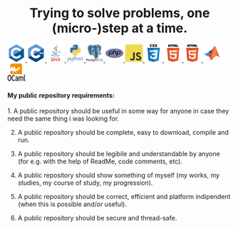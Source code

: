 <h1 align = 'center'>
  Trying to solve problems, one (micro-)step at a time.
</h1>

<p align = 'left'> 
  <a href = '#'> <img src = 'https://raw.githubusercontent.com/devicons/devicon/master/icons/c/c-original.svg'                            alt = 'c logo'          width = '40' height = '40'/> </a> 
  <a href = '#'> <img src = 'https://raw.githubusercontent.com/devicons/devicon/master/icons/cplusplus/cplusplus-original.svg'            alt = 'cplusplus logo'  width = '40' height = '40'/> </a> 
  <a href = '#'> <img src = 'https://raw.githubusercontent.com/devicons/devicon/master/icons/java/java-original-wordmark.svg'             alt = 'java logo'       width = '40' height = '40'/> </a>
  <a href = '#'> <img src = 'https://raw.githubusercontent.com/devicons/devicon/master/icons/python/python-original-wordmark.svg'         alt = 'python logo'     width = '40' height = '40'/> </a> 
  <a href = '#'> <img src = 'https://raw.githubusercontent.com/devicons/devicon/master/icons/postgresql/postgresql-original-wordmark.svg' alt = 'postgresql logo' width = '40' height = '40'/> </a>
  <a href = '#'> <img src = 'https://raw.githubusercontent.com/devicons/devicon/master/icons/php/php-original.svg'                        alt = 'php logo'        width = '40' height = '40'/> </a> 
  <a href = '#'> <img src = 'https://raw.githubusercontent.com/devicons/devicon/master/icons/javascript/javascript-original.svg'          alt = 'javascript logo' width = '40' height = '40'/> </a>
  <a href = '#'> <img src = 'https://raw.githubusercontent.com/devicons/devicon/master/icons/css3/css3-original-wordmark.svg'             alt = 'css3 logo'       width = '40' height = '40'/> </a> 
  <a href = '#'> <img src = 'https://raw.githubusercontent.com/devicons/devicon/master/icons/html5/html5-original-wordmark.svg'           alt = 'html5 logo'      width = '40' height = '40'/> </a> 
  <a href = '#'> <img src = 'https://raw.githubusercontent.com/devicons/devicon/master/icons/html5/html5-original-wordmark.svg'           alt = 'html5 logo'      width = '40' height = '40'/> </a> 
  <a href = '#'> <img src = 'https://raw.githubusercontent.com/devicons/devicon/master/icons/matlab/matlab-original.svg'                  alt = 'matlab logo'     width = '40' height = '40'/> </a> 
  <a href = '#'> <img src = 'https://raw.githubusercontent.com/devicons/devicon/master/icons/ocaml/ocaml-original-wordmark.svg'           alt = 'ocaml logo'      width = '40' height = '40'/> </a> 
</p>

<h4 align = 'left'>
  My public repository requirements:
</h4>

<p align = 'left'>
  1. A public repository should be useful in some way for anyone in case they need the same thing i was looking for.
    
  2. A public repository should be complete, easy to download, compile and run.
    
  3. A public repository should be legibile and understandable by anyone (for e.g. with the help of ReadMe, code comments, etc).
    
  4. A public repository should show something of myself (my works, my studies, my course of study, my progression).
    
  5. A public repository should be correct, efficient and platform indipendent (when this is possible and/or useful).
    
  6. A public repository should be secure and thread-safe.
</p>
